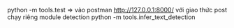 python -m tools.test 
=> vào postman http://127.0.0.1:8000/ với giao thức post 
chạy riêng module detection
python -m tools.infer_text_detection

